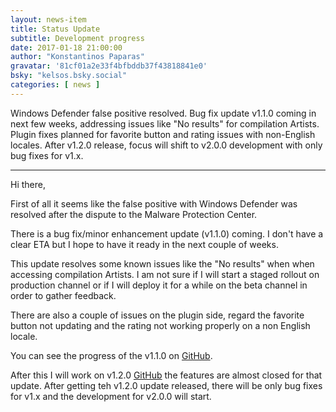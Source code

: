 ```yaml
---
layout: news-item
title: Status Update
subtitle: Development progress
date: 2017-01-18 21:00:00
author: "Konstantinos Paparas"
gravatar: '81cf01a2e33f4bfbddb37f43818841e0'
bsky: "kelsos.bsky.social"
categories: [ news ]
---
```


Windows Defender false positive resolved. Bug fix update v1.1.0 coming in next few weeks, addressing issues like "No
results" for compilation Artists. Plugin fixes planned for favorite button and rating issues with non-English locales.
After v1.2.0 release, focus will shift to v2.0.0 development with only bug fixes for v1.x.

---

Hi there,

First of all it seems like the false positive with Windows Defender was
resolved after the dispute to the Malware Protection Center.

There is a bug fix/minor enhancement update (v1.1.0) coming. I don't have a clear
ETA but I hope to have it ready in the next couple of weeks.

This update resolves some known issues like the "No results" when
when accessing compilation Artists. I am not sure if I will start
a staged rollout on production channel or if I will deploy it for
a while on the beta channel in order to gather feedback.

There are also a couple of issues on the plugin side, regard the
favorite button not updating and the rating not working properly on a
non English locale.

You can see the progress of the v1.1.0 on [GitHub](https://github.com/kelsos/mbrc/milestone/9).

After this I will work on v1.2.0 [GitHub](https://github.com/kelsos/mbrc/milestone/3)
the features are almost closed for that update. After getting teh
v1.2.0 update released, there will be only bug fixes for v1.x and the
development for v2.0.0 will start.

